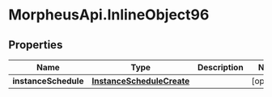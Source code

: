 # MorpheusApi.InlineObject96

## Properties

Name | Type | Description | Notes
------------ | ------------- | ------------- | -------------
**instanceSchedule** | [**InstanceScheduleCreate**](InstanceScheduleCreate.md) |  | [optional] 


